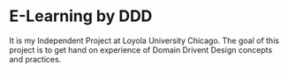 # E-Learning by DDD

It is my Independent Project at Loyola University Chicago. The goal of this project is to get hand on experience of Domain Drivent Design concepts and practices. 